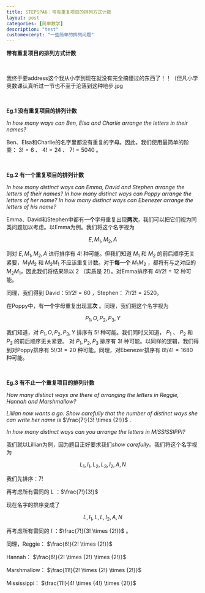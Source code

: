 ```yaml
---
title: STEPSPA6：带有重复项目的排列方式计数
layout: post
categories: [简单数学]
description: "test"
customexcerpt: "一些简单的排列问题"
---
```


__带有重复项目的排列方式计数__

&nbsp;  

我终于要address这个我从小学到现在就没有完全搞懂过的东西了！！（但凡小学奥数课认真听过一节也不至于沦落到这种地步.jpg

&nbsp;  

__Eg.1 没有重复项目的排列计数__

_In how many ways can Ben, Elsa and Charlie arrange the letters in their names?_

Ben、Elsa和Charlie的名字里都没有重复的字母。因此，我们使用最简单的阶乘： $3! = 6$ 、 $4! = 24$ 、 $7! = 5040$ 。

&nbsp;  

__Eg.2 有一个重复项目的排列计数__

_In how many distinct ways can Emma, David and Stephen arrange the letters of their
names? In how many distinct ways can Poppy arrange the letters of her name? In how many distinct ways can Ebenezer arrange the letters of his name?_

Emma、David和Stephen中都有**一个**字母重复出现**两次**，我们可以把它们视为同类问题加以考虑。以Emma为例。我们将这个名字视为

$$E, M_1, M_2, A$$

则对 $E, M_1, M_2, A$ 进行排序有 $4!$ 种可能。但我们知道 $M_1$ 和 $M_2$ 的前后顺序无关紧要，$M_1 M_2$ 和 $M_2 M_1$ 不应该重复计数。对于**每一个** $M_1 M_2$ ，都将有与之对应的 $M_2 M_1$，因此我们将结果除以 $2$ （实质是 $2!$）。对Emma排序有 $4!/2! = 12$ 种可能。

同理，我们得到 David：$5!/2! = 60$ ，Stephen： $7!/2! = 2520$。 

在Poppy中，有**一个**字母重复出现**三次** 。同理，我们把这个名字视为

$$P_1, O, P_2, P_3, Y$$

我们知道，对 $P_1, O, P_2, P_3, Y$ 排序有 $5!$ 种可能。我们同时又知道， $P_1$ 、 $P_2$ 和 $P_3$ 的前后顺序无关紧要。 对 $P_1, P_2, P_3$ 排序有 $3!$ 种可能。以同样的逻辑，我们得到对Poppy排序有 $5!/3! = 20$ 种可能。同理，对Ebenezer排序有 $8!/4! = 1680$ 种可能。

&nbsp;  

__Eg.3 有不止一个重复项目的排列计数__

_How many distinct ways are there of arranging the letters in Reggie, Hannah and Marshmallow?_

_Lillian now wants a go. Show carefully that the number of distinct ways she can write
her name is_ $\frac{7!}{3! \times {2!}}$ .

_In how many distinct ways can you arrange the letters in MISSISSIPPI?_

我们就以Lillian为例，因为题目正好要求我们*show carefully*。我们将这个名字视为

$$L_1, I_1, L_2, L_3, I_2, A, N$$

我们先排序：$7!$

再考虑所有雷同的 $L$ ：$\frac{7!}{3!}$

现在名字的排序变成了

$$L, I_1, L, L, I_2, A, N$$

再考虑所有雷同的 $I$ ：$\frac{7!}{3! \times {2!}}$ 。

同理，Reggie： $\frac{6!}{2! \times {2!}}$

Hannah： $\frac{6!}{2! \times {2!} \times {2!}}$

Marshmallow： $\frac{11!}{2! \times {2!} \times {2!}}$

Mississippi： $\frac{11!}{4! \times {4!} \times {2!}}$
